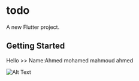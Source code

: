# todo

A new Flutter project.

## Getting Started

Hello >>
Name:Ahmed mohamed mahmoud ahmed


![Alt Text](https://github.com/AhmedHammamVX/React-Native-simple-app/blob/master/gif.gif)
